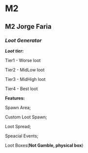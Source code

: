 # M2
## **M2 Jorge Faria** 
### ***Loot Generator***

***Loot tier:***

Tier1 - Worse loot

Tier2 - MidLow loot

Tier3 - MidHigh loot 

Tier4 - Best loot

**Features:**

Spawn Area;

Custom Loot Spawn;

Loot Spread;

Speacial Events;

Loot Boxes(**Not Gamble, physical box**)
